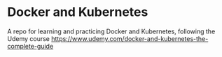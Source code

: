 # Docker and Kubernetes

A repo for learning and practicing Docker and Kubernetes, following the Udemy course https://www.udemy.com/docker-and-kubernetes-the-complete-guide
